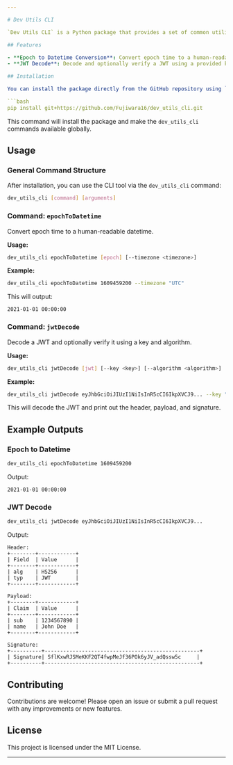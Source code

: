 ```yaml
---

# Dev Utils CLI

`Dev Utils CLI` is a Python package that provides a set of common utilities for developers, including converting epoch time to datetime and decoding JWT tokens. This CLI tool is designed to be flexible and easy to use, making it a handy addition to your developer toolkit.

## Features

- **Epoch to Datetime Conversion**: Convert epoch time to a human-readable datetime, with optional timezone support.
- **JWT Decode**: Decode and optionally verify a JWT using a provided key and algorithm.

## Installation

You can install the package directly from the GitHub repository using `pip`:

```bash
pip install git+https://github.com/Fujiwara16/dev_utils_cli.git
```

This command will install the package and make the `dev_utils_cli` commands available globally.

## Usage

### General Command Structure

After installation, you can use the CLI tool via the `dev_utils_cli` command:

```bash
dev_utils_cli [command] [arguments]
```

### Command: `epochToDatetime`

Convert epoch time to a human-readable datetime.

**Usage:**

```bash
dev_utils_cli epochToDatetime [epoch] [--timezone <timezone>]
```

**Example:**

```bash
dev_utils_cli epochToDatetime 1609459200 --timezone "UTC"
```

This will output:

```
2021-01-01 00:00:00
```

### Command: `jwtDecode`

Decode a JWT and optionally verify it using a key and algorithm.

**Usage:**

```bash
dev_utils_cli jwtDecode [jwt] [--key <key>] [--algorithm <algorithm>]
```

**Example:**

```bash
dev_utils_cli jwtDecode eyJhbGciOiJIUzI1NiIsInR5cCI6IkpXVCJ9... --key "your_256_bit_key" --algorithm HS256
```

This will decode the JWT and print out the header, payload, and signature.

## Example Outputs

### Epoch to Datetime

```bash
dev_utils_cli epochToDatetime 1609459200
```

Output:

```
2021-01-01 00:00:00
```

### JWT Decode

```bash
dev_utils_cli jwtDecode eyJhbGciOiJIUzI1NiIsInR5cCI6IkpXVCJ9...
```

Output:

```
Header:
+--------+------------+
| Field  | Value      |
+--------+------------+
| alg    | HS256      |
| typ    | JWT        |
+--------+------------+

Payload:
+--------+------------+
| Claim  | Value      |
+--------+------------+
| sub    | 1234567890 |
| name   | John Doe   |
+--------+------------+

Signature:
+----------+--------------------------------------------------+
| Signature| SflKxwRJSMeKKF2QT4fwpMeJf36POk6yJV_adQssw5c     |
+----------+--------------------------------------------------+
```

## Contributing

Contributions are welcome! Please open an issue or submit a pull request with any improvements or new features.

## License

This project is licensed under the MIT License.

---
```

